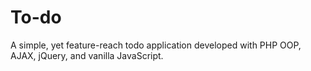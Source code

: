 # To-do
A simple, yet feature-reach todo application developed with PHP OOP, AJAX, jQuery, and vanilla JavaScript.
